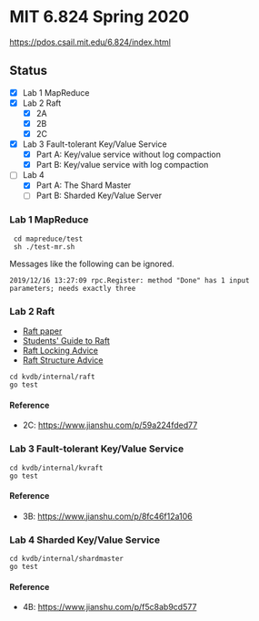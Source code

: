# MIT 6.824 Spring 2020
https://pdos.csail.mit.edu/6.824/index.html
## Status
- [x] Lab 1 MapReduce
- [x] Lab 2 Raft
    - [x] 2A
    - [x] 2B
    - [x] 2C
- [x] Lab 3 Fault-tolerant Key/Value Service
    - [x] Part A: Key/value service without log compaction
    - [x] Part B: Key/value service with log compaction
- [ ] Lab 4
    - [x] Part A: The Shard Master
    - [ ] Part B: Sharded Key/Value Server

### Lab 1 MapReduce
```
 cd mapreduce/test
 sh ./test-mr.sh
```
Messages like the following can be ignored.
```
2019/12/16 13:27:09 rpc.Register: method "Done" has 1 input parameters; needs exactly three
```
### Lab 2 Raft
- [Raft paper](https://pdos.csail.mit.edu/6.824/papers/raft-extended.pdf)
- [Students' Guide to Raft](https://thesquareplanet.com/blog/students-guide-to-raft/)
- [Raft Locking Advice](https://pdos.csail.mit.edu/6.824/labs/raft-locking.txt)
- [Raft Structure Advice](https://pdos.csail.mit.edu/6.824/labs/raft-structure.txt)
```
cd kvdb/internal/raft
go test
```
#### Reference
- 2C: https://www.jianshu.com/p/59a224fded77
### Lab 3 Fault-tolerant Key/Value Service
```
cd kvdb/internal/kvraft
go test
```
#### Reference
- 3B: https://www.jianshu.com/p/8fc46f12a106
### Lab 4 Sharded Key/Value Service
```
cd kvdb/internal/shardmaster
go test
```
#### Reference
- 4B: https://www.jianshu.com/p/f5c8ab9cd577
